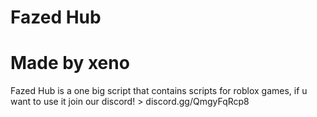 # Fazed Hub
# Made by xeno
Fazed Hub is a one big script that contains scripts for roblox games, if u want to use it join our discord! > discord.gg/QmgyFqRcp8

